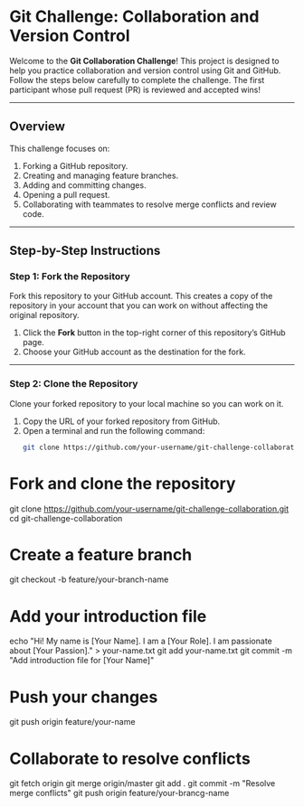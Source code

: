 # Git Challenge: Collaboration and Version Control

Welcome to the **Git Collaboration Challenge**! This project is designed to help you practice collaboration and version control using Git and GitHub. Follow the steps below carefully to complete the challenge. The first participant whose pull request (PR) is reviewed and accepted wins!

---

## Overview

This challenge focuses on:
1. Forking a GitHub repository.
2. Creating and managing feature branches.
3. Adding and committing changes.
4. Opening a pull request.
5. Collaborating with teammates to resolve merge conflicts and review code.

---

## Step-by-Step Instructions

### Step 1: Fork the Repository
Fork this repository to your GitHub account. This creates a copy of the repository in your account that you can work on without affecting the original repository.

1. Click the **Fork** button in the top-right corner of this repository’s GitHub page.
2. Choose your GitHub account as the destination for the fork.

---

### Step 2: Clone the Repository
Clone your forked repository to your local machine so you can work on it.

1. Copy the URL of your forked repository from GitHub.
2. Open a terminal and run the following command:
   ```bash
   git clone https://github.com/your-username/git-challenge-collaboration.git


# Fork and clone the repository
git clone https://github.com/your-username/git-challenge-collaboration.git
cd git-challenge-collaboration

# Create a feature branch
git checkout -b feature/your-branch-name

# Add your introduction file
echo "Hi! My name is [Your Name]. I am a [Your Role]. I am passionate about [Your Passion]." > your-name.txt
git add your-name.txt
git commit -m "Add introduction file for [Your Name]"

# Push your changes
git push origin feature/your-name

# Collaborate to resolve conflicts
git fetch origin
git merge origin/master
git add .
git commit -m "Resolve merge conflicts"
git push origin feature/your-brancg-name
